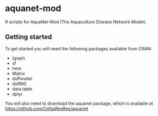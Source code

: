 # aquanet-mod
R scripts for AquaNet-Mod (The Aquaculture Disease Network Model).

## Getting started

To get started you will need the following packages available from CRAN:

* igraph
* sf
* here
* Matrix
* doParallel
* doRNG
* data.table
* dplyr

You will also need to download the aquanet package, which is available at https://github.com/CefasRepRes/aquanet

